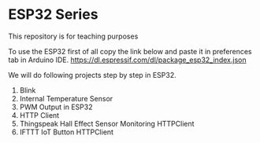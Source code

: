 # ESP32 Series
This repository is for teaching purposes

To use the ESP32 first of all copy the link below and paste it in preferences tab in Arduino IDE. 
https://dl.espressif.com/dl/package_esp32_index.json

We will do following projects step by step in ESP32.

1) Blink
2) Internal Temperature Sensor
3) PWM Output in ESP32
4) HTTP Client
5) Thingspeak Hall Effect Sensor Monitoring HTTPClient
6) IFTTT IoT Button HTTPClient
